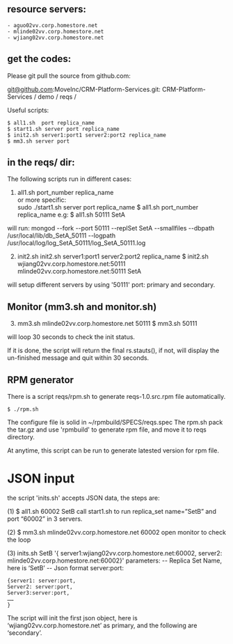 
## resource servers:
    - aguo02vv.corp.homestore.net
    - mlinde02vv.corp.homestore.net
    - wjiang02vv.corp.homestore.net 
  

## get the codes:
Please git pull the source from github.com:


git@github.com:MoveInc/CRM-Platform-Services.git: CRM-Platform-Services / demo / reqs /

Useful scripts:

    $ all1.sh  port replica_name 
    $ start1.sh server port replica_name
    $ init2.sh server1:port1 server2:port2 replica_name 
    $ mm3.sh server port


## in the reqs/ dir:

The following scripts run in different cases:

1) all1.sh port_number replica_name <br>
or more specific:<br>
sudo ./start1.sh server port replica_name
    $ all1.sh port_number replica_name
    e.g:
    $ all1.sh 50111 SetA

will run:
    mongod --fork --port 50111 --replSet SetA --smallfiles --dbpath /usr/local/lib/db_SetA_50111 --logpath /usr/local/log/log_SetA_50111/log_SetA_50111.log

2) init2.sh
init2.sh server1:port1 server2:port2 replica_name
    $ init2.sh wjiang02vv.corp.homestore.net:50111 mlinde02vv.corp.homestore.net:50111 SetA

will setup different servers by using '50111' port: primary and secondary.
 
## Monitor (mm3.sh and monitor.sh)
3) mm3.sh  mlinde02vv.corp.homestore.net 50111
    $ mm3.sh 50111

will loop 30 seconds to check the init status.

If it is done, the script will return the final rs.stauts(), if not, will display the un-finished message and quit within 30 seconds.

## RPM generator
There is a script reqs/rpm.sh to generate reqs-1.0.src.rpm file automatically.

    $ ./rpm.sh

The configure file is solid in ~/rpmbuild/SPECS/reqs.spec
The rpm.sh pack the tar.gz and use 'rpmbuild' to generate rpm file, and move it to reqs directory.

At anytime, this script can be run to generate latested version for rpm file.


# JSON input

the script 'inits.sh' accepts JSON data, the steps are:

(1)	$ all1.sh 60002 SetB
call start1.sh to run replica_set name=”SetB” and port  “60002” in 3 servers.

(2)	$ mm3.sh mlinde02vv.corp.homestore.net 60002
open monitor to check the loop


(3)	inits.sh SetB '{ server1:wjiang02vv.corp.homestore.net:60002, server2: mlinde02vv.corp.homestore.net:60002}'
parameters:
--	Replica Set Name, here is ‘SetB’
--	Json format server:port:

    {server1: server:port,
    Server2: server:port,
    Server3:server:port,
    ……
    }


The script will init the first json object, here is ‘wjiang02vv.corp.homestore.net’ as primary, and the following are ‘secondary’.

